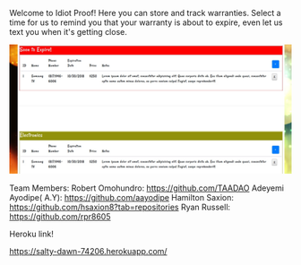 
Welcome to Idiot Proof! Here you can store and track warranties. Select a time for us to remind you that your warranty is about to expire, even let us text you when it's getting close.

![Screenshot](https://github.com/TAADAO/IdiotProof/blob/master/public/images/readMeImg.jpg)

Team Members:
Robert Omohundro: https://github.com/TAADAO
Adeyemi Ayodipe( A.Y): https://github.com/aayodipe
Hamilton Saxion: https://github.com/hsaxion8?tab=repositories
Ryan Russell: https://github.com/rpr8605

Heroku link! 

https://salty-dawn-74206.herokuapp.com/
